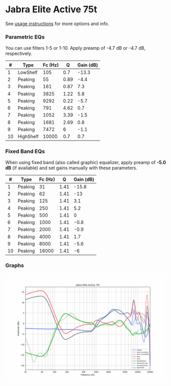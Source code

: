 # Jabra Elite Active 75t
See [usage instructions](https://github.com/jaakkopasanen/AutoEq#usage) for more options and info.

### Parametric EQs
You can use filters 1-5 or 1-10. Apply preamp of -4.7 dB or -4.7 dB, respectively.

|   # | Type      |   Fc (Hz) |    Q |   Gain (dB) |
|-----|-----------|-----------|------|-------------|
|   1 | LowShelf  |       105 | 0.7  |       -13.3 |
|   2 | Peaking   |        55 | 0.89 |        -4.4 |
|   3 | Peaking   |       161 | 0.87 |         7.3 |
|   4 | Peaking   |      3825 | 1.22 |         5.8 |
|   5 | Peaking   |      9292 | 0.22 |        -5.7 |
|   6 | Peaking   |       791 | 4.62 |         0.7 |
|   7 | Peaking   |      1052 | 3.39 |        -1.5 |
|   8 | Peaking   |      1681 | 2.69 |         0.8 |
|   9 | Peaking   |      7472 | 6    |        -1.1 |
|  10 | HighShelf |     10000 | 0.7  |         0.7 |

### Fixed Band EQs
When using fixed band (also called graphic) equalizer, apply preamp of **-5.0 dB** (if available) and set gains manually with these parameters.

|   # | Type    |   Fc (Hz) |    Q |   Gain (dB) |
|-----|---------|-----------|------|-------------|
|   1 | Peaking |        31 | 1.41 |       -15.8 |
|   2 | Peaking |        62 | 1.41 |       -13   |
|   3 | Peaking |       125 | 1.41 |         3.1 |
|   4 | Peaking |       250 | 1.41 |         5.2 |
|   5 | Peaking |       500 | 1.41 |         0   |
|   6 | Peaking |      1000 | 1.41 |        -0.8 |
|   7 | Peaking |      2000 | 1.41 |        -0.9 |
|   8 | Peaking |      4000 | 1.41 |         1.7 |
|   9 | Peaking |      8000 | 1.41 |        -5.6 |
|  10 | Peaking |     16000 | 1.41 |        -6   |

### Graphs
![](./Jabra%20Elite%20Active%2075t.png)
